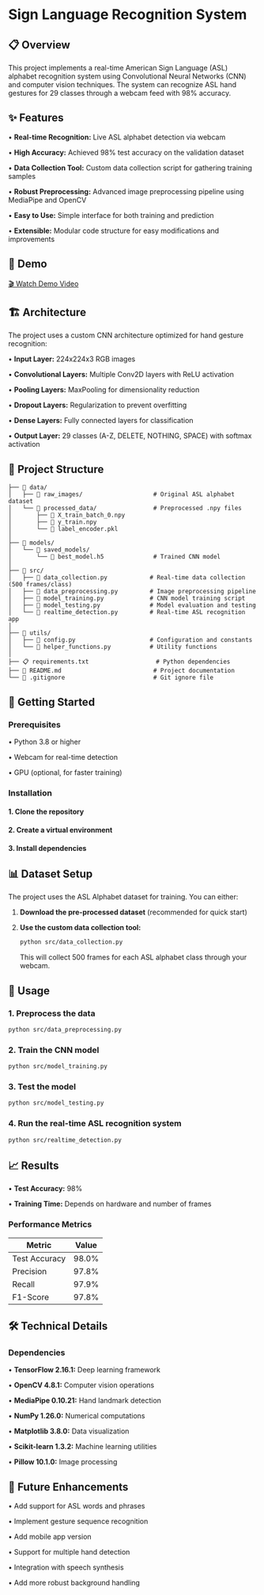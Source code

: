 # Sign Language Recognition System
## 📋 Overview
This project implements a real-time American Sign Language (ASL) alphabet recognition system using Convolutional Neural Networks (CNN) and computer vision techniques. The system can recognize ASL hand gestures for 29 classes through a webcam feed with 98% accuracy.

## ✨ Features
• **Real-time Recognition:** Live ASL alphabet detection via webcam

• **High Accuracy:** Achieved 98% test accuracy on the validation dataset

• **Data Collection Tool:** Custom data collection script for gathering training samples

• **Robust Preprocessing:** Advanced image preprocessing pipeline using MediaPipe and OpenCV

• **Easy to Use:** Simple interface for both training and prediction

• **Extensible:** Modular code structure for easy modifications and improvements

## 🎯 Demo

[🎬 Watch Demo Video](https://github.com/abcdefhgikhushi/sign_language_recognition/tree/main/demo_video.mp4)

## 🏗️ Architecture
The project uses a custom CNN architecture optimized for hand gesture recognition:

• **Input Layer:** 224x224x3 RGB images

• **Convolutional Layers:** Multiple Conv2D layers with ReLU activation

• **Pooling Layers:** MaxPooling for dimensionality reduction

• **Dropout Layers:** Regularization to prevent overfitting

• **Dense Layers:** Fully connected layers for classification

• **Output Layer:** 29 classes (A-Z, DELETE, NOTHING, SPACE) with softmax activation

## 📁 Project Structure

```SignLanguageRecognition/
├── 📁 data/
│   ├── 📁 raw_images/                    # Original ASL alphabet dataset
│   └── 📁 processed_data/                # Preprocessed .npy files
│       ├── 📄 X_train_batch_0.npy
│       ├── 📄 y_train.npy
│       └── 📄 label_encoder.pkl
│
├── 📁 models/
│   └── 📁 saved_models/
│       └── 📄 best_model.h5              # Trained CNN model
│
├── 📁 src/
│   ├── 🐍 data_collection.py            # Real-time data collection (500 frames/class)
│   ├── 🐍 data_preprocessing.py         # Image preprocessing pipeline
│   ├── 🐍 model_training.py             # CNN model training script
│   ├── 🐍 model_testing.py              # Model evaluation and testing
│   └── 🐍 realtime_detection.py         # Real-time ASL recognition app
│
├── 📁 utils/
│   ├── 🐍 config.py                     # Configuration and constants
│   └── 🐍 helper_functions.py           # Utility functions
│
├── 📋 requirements.txt                   # Python dependencies
├── 📖 README.md                          # Project documentation
└── 📄 .gitignore                         # Git ignore file
```

## 🚀 Getting Started

### Prerequisites

• Python 3.8 or higher

• Webcam for real-time detection

• GPU (optional, for faster training)

### Installation

#### 1. Clone the repository

#### 2. Create a virtual environment

#### 3. Install dependencies

## 📊 Dataset Setup

The project uses the ASL Alphabet dataset for training. You can either:

1. **Download the pre-processed dataset** (recommended for quick start)

2. **Use the custom data collection tool:**

   ```bash
   python src/data_collection.py
   ```
   This will collect 500 frames for each ASL alphabet class through your webcam.

## 🔧 Usage

### 1. Preprocess the data

```bash
python src/data_preprocessing.py
```
### 2. Train the CNN model

```bash
python src/model_training.py
```

### 3. Test the model

```bash
python src/model_testing.py
```

### 4. Run the real-time ASL recognition system

```bash
python src/realtime_detection.py
```

## 📈 Results

• **Test Accuracy:** 98%

• **Training Time:** Depends on hardware and number of frames

### Performance Metrics

| Metric | Value |
|--------|-------|
| Test Accuracy | 98.0% |
| Precision | 97.8% |
| Recall | 97.9% |
| F1-Score | 97.8% |

## 🛠️ Technical Details

### Dependencies

• **TensorFlow 2.16.1:** Deep learning framework

• **OpenCV 4.8.1:** Computer vision operations

• **MediaPipe 0.10.21:** Hand landmark detection

• **NumPy 1.26.0:** Numerical computations

• **Matplotlib 3.8.0:** Data visualization

• **Scikit-learn 1.3.2:** Machine learning utilities

• **Pillow 10.1.0:** Image processing

## 🔮 Future Enhancements

 • Add support for ASL words and phrases
 
 • Implement gesture sequence recognition
 
 • Add mobile app version
 
 • Support for multiple hand detection
 
 • Integration with speech synthesis
 
 • Add more robust background handling










   


